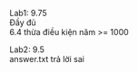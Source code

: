 Lab1: 9.75 <br/>
Đầy đủ <br/>
6.4 thừa điều kiện năm >= 1000

Lab2: 9.5 <br/>
answer.txt trả lời sai
